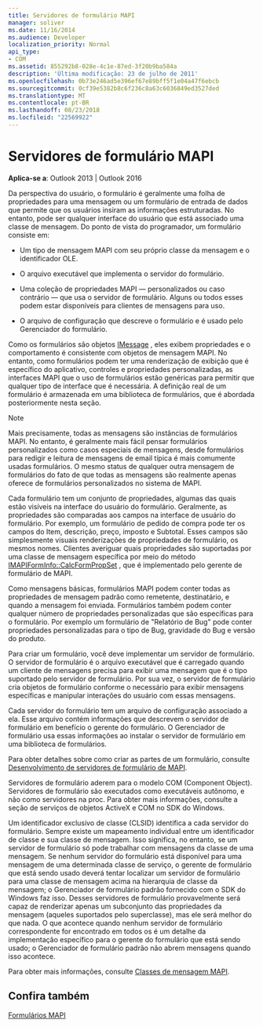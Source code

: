 ```yaml
---
title: Servidores de formulário MAPI
manager: soliver
ms.date: 11/16/2014
ms.audience: Developer
localization_priority: Normal
api_type:
- COM
ms.assetid: 855292b8-028e-4c1e-87ed-3f20b9ba584a
description: 'Última modificação: 23 de julho de 2011'
ms.openlocfilehash: 0b73e246ad5e396ef67e89bff5f1e04a47f6ebcb
ms.sourcegitcommit: 0cf39e5382b8c6f236c8a63c6036849ed3527ded
ms.translationtype: MT
ms.contentlocale: pt-BR
ms.lasthandoff: 08/23/2018
ms.locfileid: "22569922"
---
```

# <a name="mapi-form-servers"></a>Servidores de formulário MAPI

  
  
**Aplica-se a**: Outlook 2013 | Outlook 2016 
  
Da perspectiva do usuário, o formulário é geralmente uma folha de propriedades para uma mensagem ou um formulário de entrada de dados que permite que os usuários insiram as informações estruturadas. No entanto, pode ser qualquer interface do usuário que está associado uma classe de mensagem. Do ponto de vista do programador, um formulário consiste em:
  
- Um tipo de mensagem MAPI com seu próprio classe da mensagem e o identificador OLE.
    
- O arquivo executável que implementa o servidor do formulário.
    
- Uma coleção de propriedades MAPI — personalizados ou caso contrário — que usa o servidor de formulário. Alguns ou todos esses podem estar disponíveis para clientes de mensagens para uso.
    
- O arquivo de configuração que descreve o formulário e é usado pelo Gerenciador do formulário.
    
Como os formulários são objetos [IMessage](imessageimapiprop.md) , eles exibem propriedades e o comportamento é consistente com objetos de mensagem MAPI. No entanto, como formulários podem ter uma renderização de exibição que é específico do aplicativo, controles e propriedades personalizadas, as interfaces MAPI que o uso de formulários estão genéricas para permitir que qualquer tipo de interface que é necessária. A definição real de um formulário é armazenada em uma biblioteca de formulários, que é abordada posteriormente nesta seção. 
  
> [!NOTE]
> Mais precisamente, todas as mensagens são instâncias de formulários MAPI. No entanto, é geralmente mais fácil pensar formulários personalizados como casos especiais de mensagens, desde formulários para redigir e leitura de mensagens de email típica é mais comumente usadas formulários. O mesmo status de qualquer outra mensagem de formulários do fato de que todas as mensagens são realmente apenas oferece de formulários personalizados no sistema de MAPI. 
  
Cada formulário tem um conjunto de propriedades, algumas das quais estão visíveis na interface do usuário do formulário. Geralmente, as propriedades são comparadas aos campos na interface de usuário do formulário. Por exemplo, um formulário de pedido de compra pode ter os campos do Item, descrição, preço, imposto e Subtotal. Esses campos são simplesmente visuais renderizações de propriedades de formulário, os mesmos nomes. Clientes averiguar quais propriedades são suportadas por uma classe de mensagem específica por meio do método [IMAPIFormInfo::CalcFormPropSet](imapiforminfo-calcformpropset.md) , que é implementado pelo gerente de formulário de MAPI. 
  
Como mensagens básicas, formulários MAPI podem conter todas as propriedades de mensagem padrão como remetente, destinatário, e quando a mensagem foi enviada. Formulários também podem conter qualquer número de propriedades personalizadas que são específicas para o formulário. Por exemplo um formulário de "Relatório de Bug" pode conter propriedades personalizadas para o tipo de Bug, gravidade do Bug e versão do produto.
  
Para criar um formulário, você deve implementar um servidor de formulário. O servidor de formulário é o arquivo executável que é carregado quando um cliente de mensagens precisa para exibir uma mensagem que é o tipo suportado pelo servidor de formulário. Por sua vez, o servidor de formulário cria objetos de formulário conforme o necessário para exibir mensagens específicas e manipular interações do usuário com essas mensagens.
  
Cada servidor do formulário tem um arquivo de configuração associado a ela. Esse arquivo contém informações que descrevem o servidor de formulário em benefício o gerente do formulário. O Gerenciador de formulário usa essas informações ao instalar o servidor de formulário em uma biblioteca de formulários.
  
Para obter detalhes sobre como criar as partes de um formulário, consulte [Desenvolvimento de servidores de formulário de MAPI](developing-mapi-form-servers.md).
  
Servidores de formulário aderem para o modelo COM (Component Object). Servidores de formulário são executados como executáveis autônomo, e não como servidores na proc. Para obter mais informações, consulte a seção de serviços de objetos ActiveX e COM no SDK do Windows.
  
Um identificador exclusivo de classe (CLSID) identifica a cada servidor do formulário. Sempre existe um mapeamento individual entre um identificador de classe e sua classe de mensagem. Isso significa, no entanto, se um servidor de formulário só pode trabalhar com mensagens da classe de uma mensagem. Se nenhum servidor do formulário está disponível para uma mensagem de uma determinada classe de serviço, o gerente de formulário que está sendo usado deverá tentar localizar um servidor de formulário para uma classe de mensagem acima na hierarquia de classe da mensagem; o Gerenciador de formulário padrão fornecido com o SDK do Windows faz isso. Desses servidores de formulário provavelmente será capaz de renderizar apenas um subconjunto das propriedades da mensagem (aqueles suportados pelo superclasse), mas ele será melhor do que nada. O que acontece quando nenhum servidor de formulário correspondente for encontrado em todos os é um detalhe da implementação específico para o gerente do formulário que está sendo usado; o Gerenciador de formulário padrão não abrem mensagens quando isso acontece.
  
Para obter mais informações, consulte [Classes de mensagem MAPI](mapi-message-classes.md).
  
## <a name="see-also"></a>Confira também



[Formulários MAPI](mapi-forms.md)

